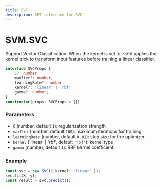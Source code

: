 ```yaml
---
title: SVC
description: API reference for SVC
---
```


# SVM.SVC

Support Vector Classification. When the kernel is set to `rbf` it applies the kernel trick to transform input features before training a linear classifier.

```ts
interface SVCProps {
    C?: number;
    maxIter?: number;
    learningRate?: number;
    kernel?: 'linear' | 'rbf';
    gamma?: number;
}
constructor(props: SVCProps = {})
```

### Parameters
- `C` (number, default `1`): regularization strength
- `maxIter` (number, default `100`): maximum iterations for training
- `learningRate` (number, default `0.01`): step size for the optimizer
- `kernel` ('linear' | 'rbf', default `'rbf'`): kernel type
- `gamma` (number, default `1`): RBF kernel coefficient

### Example
```ts
const svc = new SVC({ kernel: 'linear' });
svc.fit(X, y);
const result = svc.predict(T);
```
